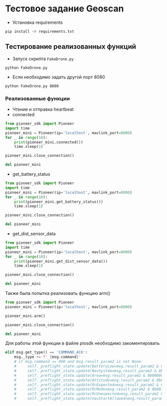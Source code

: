 # Тестовое задание Geoscan

+ Установка requirements

`pip install -r requirements.txt`

## Тестирование реализованных функций 

+ Запуск скрипта `FakeDrone.py`

`python FakeDrone.py`

+ Если необходимо задать другой порт 8080

`python FakeDrone.py 8080`

### Реализованные функции 

+ Чтение и отправка heartbeat
+ connected
```python
from pioneer_sdk import Pioneer
import time
pioneer_mini = Pioneer(ip='localhost', mavlink_port=8000)
for _ in range(10):
    print(pioneer_mini.connected())
    time.sleep(1)

pioneer_mini.close_connection()

del pioneer_mini
```
+ get_battery_status
```python
from pioneer_sdk import Pioneer
import time
pioneer_mini = Pioneer(ip='localhost', mavlink_port=8000)
for _ in range(10):
    print(pioneer_mini.get_battery_status())
    time.sleep(1)

pioneer_mini.close_connection()

del pioneer_mini
```

+ get_dist_sensor_data

```python
from pioneer_sdk import Pioneer
import time
pioneer_mini = Pioneer(ip='localhost', mavlink_port=8000)
for _ in range(10):
    print(pioneer_mini.get_dist_sensor_data())
    time.sleep(1)

pioneer_mini.close_connection()

del pioneer_mini

```

Также была попытка реализовать функцию arm()

```python
from pioneer_sdk import Pioneer
pioneer_mini = Pioneer(ip='localhost', mavlink_port=8000)

pioneer_mini.arm()

pioneer_mini.close_connection()

del pioneer_mini
```

Для работы этой функции в файле piosdk необходимо закоментировать 

``` python
elif msg.get_type() == 'COMMAND_ACK':
    msg._type += f'_{msg.command}'
    # if msg.command == 400 and msg.result_param2 is not None:
    #     self._preflight_state.update(BatteryLow=msg.result_param2 & 0b00000001)
    #     self._preflight_state.update(NavSystem=msg.result_param2 & 0b00000010)
    #     self._preflight_state.update(Area=msg.result_param2 & 0b00000100)
    #     self._preflight_state.update(Attitude=msg.result_param2 & 0b00001000)
    #     self._preflight_state.update(RcExpected=msg.result_param2 & 0b00010000)
    #     self._preflight_state.update(RcMode=msg.result_param2 & 0b00100000)
    #     self._preflight_state.update(RcUnexpected=msg.result_param2 & 0b01000000)
    #     self._preflight_state.update(UavStartAllowed=msg.result_param2 & 0b10000000)
```

